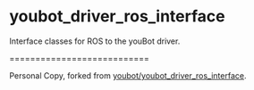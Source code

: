 youbot_driver_ros_interface
===========================

Interface classes for ROS to the youBot driver.

===========================

Personal Copy, forked from [youbot/youbot_driver_ros_interface](https://github.com/youbot/youbot_driver_ros_interface).
